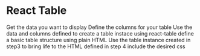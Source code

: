 # React Table

Get the data you want to display
Define the columns for your table 
Use the data and columns defined to create a table instace using react-table
define a basic table structure using plain HTML
Use the table instance created in step3 to bring life to the HTML defined in step 4
include the desired css

